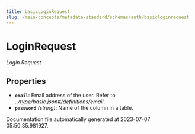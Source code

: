 ```yaml
---
title: basicLoginRequest
slug: /main-concepts/metadata-standard/schemas/auth/basicloginrequest
---
```


# LoginRequest

*Login Request*

## Properties

- **`email`**: Email address of the user. Refer to *../type/basic.json#/definitions/email*.
- **`password`** *(string)*: Name of the column in a table.


Documentation file automatically generated at 2023-07-07 05:50:35.981927.
